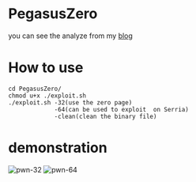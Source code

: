 # PegasusZero
you can see the analyze from my [blog](https://peterpan980927.cn)
# How to use
```
cd PegasusZero/
chmod u+x ./exploit.sh
./exploit.sh -32(use the zero page)
             -64(can be used to exploit  on Serria)
             -clean(clean the binary file)
```

# demonstration
![pwn-32](http://omunhj2f1.bkt.clouddn.com/pwn.png)
![pwn-64](http://omunhj2f1.bkt.clouddn.com/pwn-64.png)
